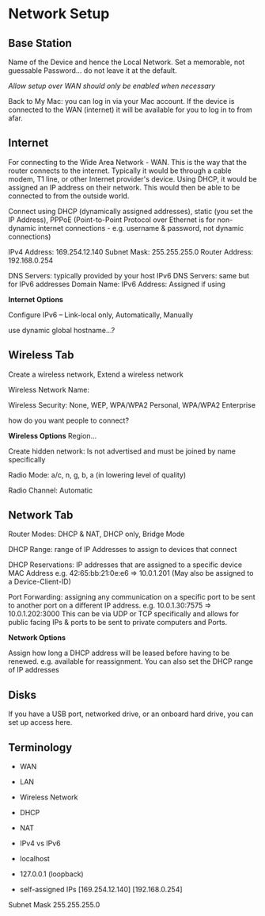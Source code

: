 # Network Setup


## Base Station

Name of the Device and hence the Local Network. Set a memorable, not guessable Password... do not leave it at the default.

_Allow setup over WAN should only be enabled when necessary_

Back to My Mac: you can log in via your Mac account. If the device is connected to the WAN (internet) it will be available for you to log in to from afar.

## Internet

For connecting to the Wide Area Network - WAN.  This is the way that the router connects to the internet.  Typically it would be through a cable modem, T1 line, or other Internet provider's device.  Using DHCP, it would be assigned an IP address on their network. This would then be able to be connected to from the outside world.

Connect using DHCP (dynamically assigned addresses), static (you set the IP Address), PPPoE (Point-to-Point Protocol over Ethernet is for non-dynamic internet connections - e.g. username & password, not dynamic connections)

IPv4 Address: 169.254.12.140
Subnet Mask: 255.255.255.0
Router Address: 192.168.0.254

DNS Servers: typically provided by your host
IPv6 DNS Servers: same but for IPv6 addresses
Domain Name: 
IPv6 Address:  Assigned if using

__Internet Options__

Configure IPv6 – Link-local only, Automatically, Manually

use dynamic global hostname...?

## Wireless Tab

Create a wireless network, Extend a wireless network

Wireless Network Name: 

Wireless Security: None, WEP, WPA/WPA2 Personal, WPA/WPA2 Enterprise

how do you want people to connect?

__Wireless Options__
Region...

Create hidden network: Is not advertised and must be joined by name specifically

Radio Mode: a/c, n, g, b, a (in lowering level of quality)

Radio Channel: Automatic

## Network Tab

Router Modes: DHCP & NAT, DHCP only, Bridge Mode

DHCP Range: range of IP Addresses to assign to devices that connect

DHCP Reservations: IP addresses that are assigned to a specific device MAC Address e.g. 42:65:bb:21:0e:e6 => 10.0.1.201  (May also be assigned to a Device-Client-ID)

Port Forwarding: assigning any communication on a specific port to be sent to another port on a different IP address.  e.g. 10.0.1.30:7575 => 10.0.1.202:3000  This can be via UDP or TCP specifically and allows for public facing IPs & ports to be sent to private computers and Ports.

__Network Options__

Assign how long a DHCP address will be leased before having to be renewed. e.g. available for reassignment. You can also set the DHCP range of IP addresses

## Disks

If you have a USB port, networked drive, or an onboard hard drive, you can set up access here. 





## Terminology

- WAN 
- LAN 
- Wireless Network 

- DHCP
- NAT

- IPv4 vs IPv6 

- localhost
- 127.0.0.1   (loopback) 
- self-assigned IPs   [169.254.12.140] [192.168.0.254]

Subnet Mask   255.255.255.0

